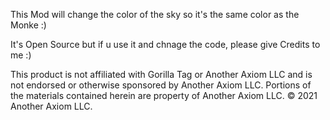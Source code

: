 This Mod will change the color of the sky so it's the same color as the Monke :)

It's Open Source but if u use it and chnage the code, please give Credits to me :)


This product is not affiliated with Gorilla Tag or Another Axiom LLC and is not endorsed or otherwise sponsored by Another Axiom LLC. Portions of the materials contained herein are property of Another Axiom LLC. :copyright: 2021 Another Axiom LLC.
